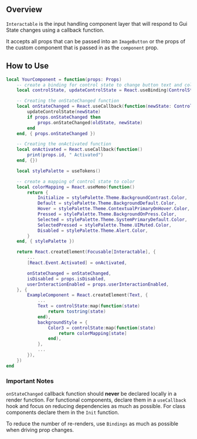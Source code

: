 ## Overview

`Interactable` is the input handling component layer that will respond to Gui State changes using a callback function.

It accepts all props that can be passed into an `ImageButton` or the props of the custom component that is passed in as the `component` prop.

## How to Use


```lua
local YourComponent = function(props: Props)
	-- create a binding for control state to change button text and color
	local controlState, updateControlState = React.useBinding(ControlState.Initialize :: ControlState)

	-- Creating the onStateChanged function
	local onStateChanged = React.useCallback(function(newState: ControlState)
		updateControlState(newState)
		if props.onStateChanged then
			props.onStateChanged(oldState, newState)
		end
	end, { props.onStateChanged })

	-- Creating the onActivated function
	local onActivated = React.useCallback(function()
		print(props.id, " Activated")
	end, {})

	local stylePalette = useTokens()

	-- create a mapping of control state to color
	local colorMapping = React.useMemo(function()
		return {
			Initialize = stylePalette.Theme.BackgroundContrast.Color,
			Default = stylePalette.Theme.BackgroundDefault.Color,
			Hover = stylePalette.Theme.ContextualPrimaryOnHover.Color,
			Pressed = stylePalette.Theme.BackgroundOnPress.Color,
			Selected = stylePalette.Theme.SystemPrimaryDefault.Color,
			SelectedPressed = stylePalette.Theme.UIMuted.Color,
			Disabled = stylePalette.Theme.Alert.Color,
		}
	end, { stylePalette })

	return React.createElement(Focusable[Interactable], {
		...
		[React.Event.Activated] = onActivated,

		onStateChanged = onStateChanged,
		isDisabled = props.isDisabled,
		userInteractionEnabled = props.userInteractionEnabled,
	}, {
		ExampleComponent = React.createElement(Text, {
			...
			Text = controlState:map(function(state)
				return tostring(state)
			end),
			backgroundStyle = {
				Color3 = controlState:map(function(state)
					return colorMapping[state]
				end),
			},
			...
		}),
	})
end

```

### Important Notes

`onStateChanged` callback function should **never** be declared locally in a render function. For functional components, declare them in a `useCallback` hook and focus on reducing dependencies as much as possible. For class components declare them in the `Init` function.

To reduce the number of re-renders, use `Bindings` as much as possible when driving prop changes.
